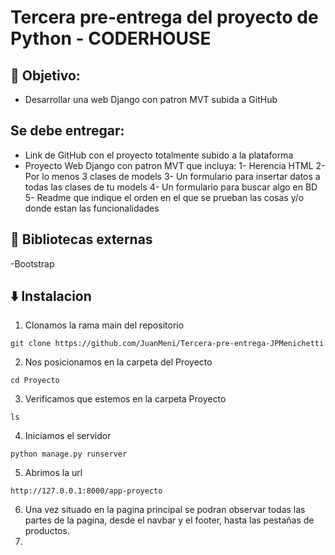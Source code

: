 # Tercera pre-entrega del proyecto de Python - CODERHOUSE

## 📜 Objetivo:
- Desarrollar una web Django con patron MVT subida a GitHub

## Se debe entregar:
- Link de GitHub con el proyecto totalmente subido a la plataforma
- Proyecto Web Django con patron MVT que incluya:
  1- Herencia HTML
  2- Por lo menos 3 clases de models
  3- Un formulario para insertar datos a todas las clases de tu models
  4- Un formulario para buscar algo en BD
  5- Readme que indique el orden en el que se prueban las cosas y/o donde estan las funcionalidades

## 📗 Bibliotecas externas
-Bootstrap

## ⬇️ Instalacion

1. Clonamos la rama main del repositorio
```
git clone https://github.com/JuanMeni/Tercera-pre-entrega-JPMenichetti
```
2. Nos posicionamos en la carpeta del Proyecto
```
cd Proyecto
```
3. Verificamos que estemos en la carpeta Proyecto
```
ls
```
4. Iniciamos el servidor
```
python manage.py runserver
```
5. Abrimos la url
```
http://127.0.0.1:8000/app-proyecto
```
6. Una vez situado en la pagina principal se podran observar todas las partes de la pagina, desde el navbar y el footer, hasta las pestañas de productos.
7. 
